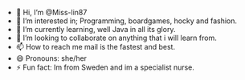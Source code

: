 - 👋 Hi, I’m @Miss-lin87
- 👀 I’m interested in; Programming, boardgames, hocky and fashion.
- 🌱 I’m currently learning, well Java in all its glory.
- 💞️ I’m looking to collaborate on anything that i will learn from.
- 📫 How to reach me mail is the fastest and best.
- 😄 Pronouns: she/her
- ⚡ Fun fact: Im from Sweden and im a specialist nurse.

<!---
Miss-lin87/Miss-lin87 is a ✨ special ✨ repository because its `README.md` (this file) appears on your GitHub profile.
You can click the Preview link to take a look at your changes.
--->
